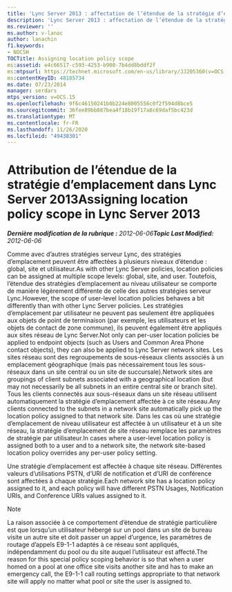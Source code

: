 ```yaml
---
title: 'Lync Server 2013 : affectation de l’étendue de la stratégie d’emplacement'
description: 'Lync Server 2013 : affectation de l’étendue de la stratégie d’emplacement.'
ms.reviewer: ''
ms.author: v-lanac
author: lanachin
f1.keywords:
- NOCSH
TOCTitle: Assigning location policy scope
ms:assetid: e4c66517-c593-4253-b900-7b4dd8bddf2f
ms:mtpsurl: https://technet.microsoft.com/en-us/library/JJ205360(v=OCS.15)
ms:contentKeyID: 48185734
ms.date: 07/23/2014
manager: serdars
mtps_version: v=OCS.15
ms.openlocfilehash: 9f6c46150241b0b224e8005556c0f2f594d8bce5
ms.sourcegitcommit: 36fee89bb887bea4f18b19f17a8c69daf5bc423d
ms.translationtype: MT
ms.contentlocale: fr-FR
ms.lasthandoff: 11/26/2020
ms.locfileid: "49438301"
---
```

# <a name="assigning-location-policy-scope-in-lync-server-2013"></a><span data-ttu-id="c7d72-103">Attribution de l’étendue de la stratégie d’emplacement dans Lync Server 2013</span><span class="sxs-lookup"><span data-stu-id="c7d72-103">Assigning location policy scope in Lync Server 2013</span></span>

<div data-xmlns="http://www.w3.org/1999/xhtml">

<div class="topic" data-xmlns="http://www.w3.org/1999/xhtml" data-msxsl="urn:schemas-microsoft-com:xslt" data-cs="https://msdn.microsoft.com/">

<div data-asp="https://msdn2.microsoft.com/asp">



</div>

<div id="mainSection">

<div id="mainBody"><span data-ttu-id="c7d72-104">

<span> </span></span><span class="sxs-lookup"><span data-stu-id="c7d72-104">

<span> </span></span></span>

<span data-ttu-id="c7d72-105">_**Dernière modification de la rubrique :** 2012-06-06_</span><span class="sxs-lookup"><span data-stu-id="c7d72-105">_**Topic Last Modified:** 2012-06-06_</span></span>

<span data-ttu-id="c7d72-106">Comme avec d’autres stratégies serveur Lync, des stratégies d’emplacement peuvent être affectées à plusieurs niveaux d’étendue : global, site et utilisateur.</span><span class="sxs-lookup"><span data-stu-id="c7d72-106">As with other Lync Server policies, location policies can be assigned at multiple scope levels: global, site, and user.</span></span> <span data-ttu-id="c7d72-107">Toutefois, l’étendue des stratégies d’emplacement au niveau utilisateur se comporte de manière légèrement différente de celle des autres stratégies serveur Lync.</span><span class="sxs-lookup"><span data-stu-id="c7d72-107">However, the scope of user-level location policies behaves a bit differently than with other Lync Server policies.</span></span> <span data-ttu-id="c7d72-108">Les stratégies d’emplacement par utilisateur ne peuvent pas seulement être appliquées aux objets de point de terminaison (par exemple, les utilisateurs et les objets de contact de zone commune), ils peuvent également être appliqués aux sites réseau de Lync Server.</span><span class="sxs-lookup"><span data-stu-id="c7d72-108">Not only can per-user location policies be applied to endpoint objects (such as Users and Common Area Phone contact objects), they can also be applied to Lync Server network sites.</span></span> <span data-ttu-id="c7d72-109">Les sites réseau sont des regroupements de sous-réseaux clients associés à un emplacement géographique (mais pas nécessairement tous les sous-réseaux dans un site central ou un site de succursale).</span><span class="sxs-lookup"><span data-stu-id="c7d72-109">Network sites are groupings of client subnets associated with a geographical location (but may not necessarily be all subnets in an entire central site or branch site).</span></span> <span data-ttu-id="c7d72-110">Tous les clients connectés aux sous-réseaux dans un site réseau utilisent automatiquement la stratégie d’emplacement affectée à ce site réseau.</span><span class="sxs-lookup"><span data-stu-id="c7d72-110">Any clients connected to the subnets in a network site automatically pick up the location policy assigned to that network site.</span></span> <span data-ttu-id="c7d72-111">Dans les cas où une stratégie d’emplacement de niveau utilisateur est affectée à un utilisateur et à un site réseau, la stratégie d’emplacement de site réseau remplace les paramètres de stratégie par utilisateur.</span><span class="sxs-lookup"><span data-stu-id="c7d72-111">In cases where a user-level location policy is assigned both to a user and to a network site, the network site-based location policy overrides any per-user policy setting.</span></span>

<span data-ttu-id="c7d72-112">Une stratégie d’emplacement est affectée à chaque site réseau. Différentes valeurs d’utilisations PSTN, d’URI de notification et d’URI de conférence sont affectées à chaque stratégie.</span><span class="sxs-lookup"><span data-stu-id="c7d72-112">Each network site has a location policy assigned to it, and each policy will have different PSTN Usages, Notification URIs, and Conference URIs values assigned to it.</span></span>

<div>


> [!NOTE]  
> <span data-ttu-id="c7d72-113">La raison associée à ce comportement d’étendue de stratégie particulière est que lorsqu’un utilisateur hébergé sur un pool dans un site de bureau visite un autre site et doit passer un appel d’urgence, les paramètres de routage d’appels E9-1-1 adaptés à ce réseau sont appliqués, indépendamment du pool ou du site auquel l’utilisateur est affecté.</span><span class="sxs-lookup"><span data-stu-id="c7d72-113">The reason for this special policy scoping behavior is so that when a user homed on a pool at one office site visits another site and has to make an emergency call, the E9-1-1 call routing settings appropriate to that network site will apply no matter what pool or site the user is assigned to.</span></span>



<span data-ttu-id="c7d72-114"></div>

</div>

<span> </span>

</div>

</div>

</span><span class="sxs-lookup"><span data-stu-id="c7d72-114"></div>

</div>

<span> </span>

</div>

</div>

</span></span></div>

